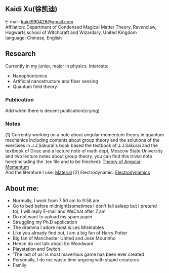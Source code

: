 ## Kaidi Xu(徐凯迪)
E-mail: kaidi990426@gmail.com  
Affilation: Department of Condensed Magical Matter Theory, Ravenclaw, Hogwarts school of Witchcraft and Wizardary, United Kingdom  
language: Chinese, English
## Research
Currently in my junior, major in physics.
Interests: 
* Nanophontonics
* Artificial nanostructure and fiber sensing
* Quantum field theory
### Publication

Add when there is decent publication(crying)

### Notes
[1] Currently working on a note about angular momentum theory in quantum mechanics including contents about group theory and the solutions of the exercises in J.J.Sakurai's book based the textbook of J.J.Sakurai and the textbook of Dirac and a lecture note of math dept, Moscow State University and two lecture notes about group theory.
you can find this trivial note here(including the .tex file and to be finished):  [Theory of Angular Momentum](https://drive.google.com/open?id=1e1MSU2ynOPZD74bu9zVQUS1jYZf6j7Mi)  
And the literature I use:  [Material](https://drive.google.com/open?id=1hvvnQElfzBgvx5HQ7LRnWwgLZpYk4w66) 
[2] Electrodynamic:  [Electrodynamics](https://drive.google.com/open?id=1s_Q956ZPOsGPNvEXco4c8NctMXnQtloG)

## About me: 
* Normally, I work from 7:50 am to 9:58 am  
* Go to bed before midnight(sometimes I don't fall asleep but I pretend to), I will reply E-mail and WeChat after 7 am
* Do not want to upload my spam paper
* Struggling my Ph.D application
* The dramma I adore most is Les Misérables
* Like you already find out, I am a big fan of Harry Potter
* Big fan of Manchester United and Jose Mourinho
* Hence do not talk about Ed Woodward
* Playstation and Switch
* 'The last of us' is most maverlous game has been ever created 
* Personally, I do not waste time arguing with stupid creatures
* Family
